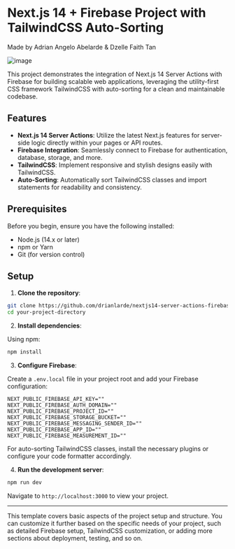 # Next.js 14 + Firebase Project with TailwindCSS Auto-Sorting
Made by Adrian Angelo Abelarde & Dzelle Faith Tan

![image](https://github.com/drianlarde/nextjs14-server-actions-firebase-boilerplate/assets/69323240/7b574986-e84b-4163-9027-7a5d12ac7caa)

This project demonstrates the integration of Next.js 14 Server Actions with Firebase for building scalable web applications, leveraging the utility-first CSS framework TailwindCSS with auto-sorting for a clean and maintainable codebase.

## Features

- **Next.js 14 Server Actions**: Utilize the latest Next.js features for server-side logic directly within your pages or API routes.
- **Firebase Integration**: Seamlessly connect to Firebase for authentication, database, storage, and more.
- **TailwindCSS**: Implement responsive and stylish designs easily with TailwindCSS.
- **Auto-Sorting**: Automatically sort TailwindCSS classes and import statements for readability and consistency.

## Prerequisites

Before you begin, ensure you have the following installed:
- Node.js (14.x or later)
- npm or Yarn
- Git (for version control)

## Setup

1. **Clone the repository**:

```bash
git clone https://github.com/drianlarde/nextjs14-server-actions-firebase-boilerplate.git
cd your-project-directory
```

2. **Install dependencies**:

Using npm:
```bash
npm install
```

3. **Configure Firebase**:

Create a `.env.local` file in your project root and add your Firebase configuration:

```env
NEXT_PUBLIC_FIREBASE_API_KEY=""
NEXT_PUBLIC_FIREBASE_AUTH_DOMAIN=""
NEXT_PUBLIC_FIREBASE_PROJECT_ID=""
NEXT_PUBLIC_FIREBASE_STORAGE_BUCKET=""
NEXT_PUBLIC_FIREBASE_MESSAGING_SENDER_ID=""
NEXT_PUBLIC_FIREBASE_APP_ID=""
NEXT_PUBLIC_FIREBASE_MEASUREMENT_ID=""
```

For auto-sorting TailwindCSS classes, install the necessary plugins or configure your code formatter accordingly.

4. **Run the development server**:

```bash
npm run dev
```

Navigate to `http://localhost:3000` to view your project.

---

This template covers basic aspects of the project setup and structure. You can customize it further based on the specific needs of your project, such as detailed Firebase setup, TailwindCSS customization, or adding more sections about deployment, testing, and so on.

